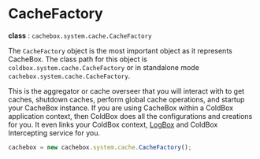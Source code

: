 # CacheFactory

**class** : `cachebox.system.cache.CacheFactory`


The `CacheFactory` object is the most important object as it represents CacheBox. The class path for this object is `coldbox.system.cache.CacheFactory` or in standalone mode `cachebox.system.cache.CacheFactory`. 

This is the aggregator or cache overseer that you will interact with to get caches, shutdown caches, perform global cache operations, and startup your CacheBox instance. If you are using CacheBox within a ColdBox application context, then ColdBox does all the configurations and creations for you. It even links your ColdBox context, [LogBox](http://logbox.ortusbooks.com) and ColdBox Intercepting service for you.

```js
cachebox = new cachebox.system.cache.CacheFactory();
```